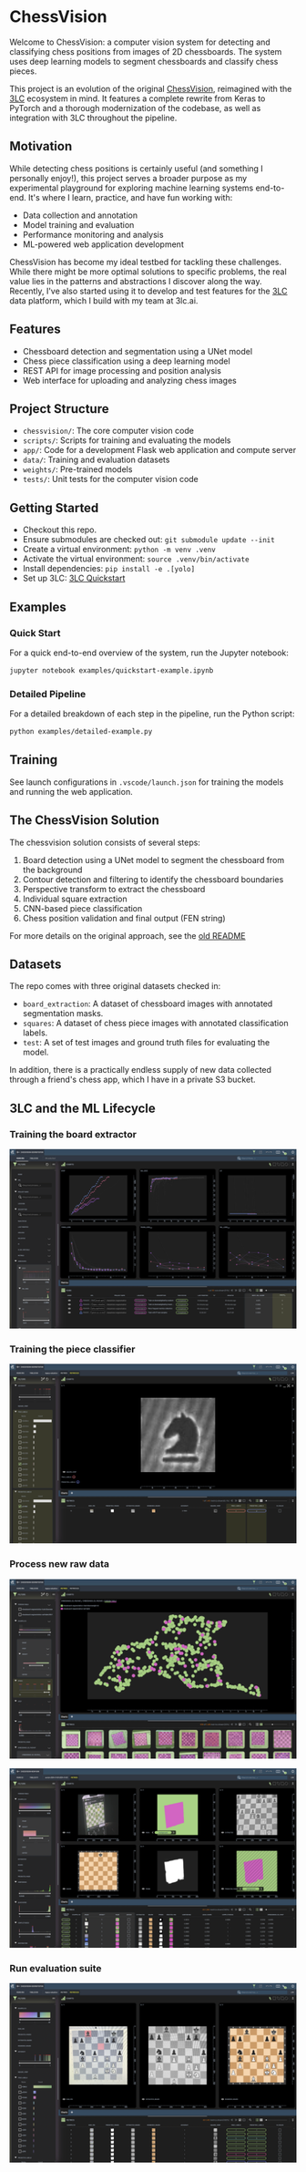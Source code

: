# ChessVision

Welcome to ChessVision: a computer vision system for detecting and classifying chess positions from images of 2D chessboards.
The system uses deep learning models to segment chessboards and classify chess pieces.

This project is an evolution of the original [ChessVision](https://github.com/ChessVision/ChessVision),
reimagined with the [3LC](https://3lc.ai) ecosystem in mind. It features a complete rewrite from Keras to PyTorch
and a thorough modernization of the codebase, as well as integration with 3LC throughout the pipeline.

## Motivation

While detecting chess positions is certainly useful (and something I personally enjoy!),
this project serves a broader purpose as my experimental playground for exploring
machine learning systems end-to-end. It's where I learn, practice, and have fun
working with:

- Data collection and annotation
- Model training and evaluation
- Performance monitoring and analysis
- ML-powered web application development

ChessVision has become my ideal testbed for tackling these challenges. While there
might be more optimal solutions to specific problems, the real value lies in the
patterns and abstractions I discover along the way. Recently, I've also started
using it to develop and test features for the [3LC](https://3lc.ai) data platform,
which I build with my team at 3lc.ai.

## Features

- Chessboard detection and segmentation using a UNet model
- Chess piece classification using a deep learning model
- REST API for image processing and position analysis
- Web interface for uploading and analyzing chess images

## Project Structure

- `chessvision/`: The core computer vision code
- `scripts/`: Scripts for training and evaluating the models
- `app/`: Code for a development Flask web application and compute server
- `data/`: Training and evaluation datasets
- `weights/`: Pre-trained models
- `tests/`: Unit tests for the computer vision code

## Getting Started

- Checkout this repo.
- Ensure submodules are checked out: `git submodule update --init`
- Create a virtual environment: `python -m venv .venv`
- Activate the virtual environment: `source .venv/bin/activate`
- Install dependencies: `pip install -e .[yolo]`
- Set up 3LC: [3LC Quickstart](https://docs.3lc.ai/3lc/latest/quickstart/quickstart.html)

## Examples

### Quick Start

For a quick end-to-end overview of the system, run the Jupyter notebook:

```bash
jupyter notebook examples/quickstart-example.ipynb
```

### Detailed Pipeline

For a detailed breakdown of each step in the pipeline, run the Python script:

```bash
python examples/detailed-example.py
```

## Training

See launch configurations in `.vscode/launch.json` for training the models and
running the web application.

## The ChessVision Solution

The chessvision solution consists of several steps:

1. Board detection using a UNet model to segment the chessboard from the background
2. Contour detection and filtering to identify the chessboard boundaries
3. Perspective transform to extract the chessboard
4. Individual square extraction
5. CNN-based piece classification
6. Chess position validation and final output (FEN string)

For more details on the original approach, see the [old README](https://github.com/gudbrandtandberg/ChessVision?tab=readme-ov-file#algorithm-details)

## Datasets

The repo comes with three original datasets checked in:

- `board_extraction`: A dataset of chessboard images with annotated segmentation masks.
- `squares`: A dataset of chess piece images with annotated classification labels.
- `test`: A set of test images and ground truth files for evaluating the model.

In addition, there is a practically endless supply of new data collected through a friend's chess app, which I have in a private S3 bucket.

## 3LC and the ML Lifecycle

### Training the board extractor

![ChessVision Pipeline](examples/screenshots/run_overview.png)

### Training the piece classifier

![ChessVision Pipeline](examples/screenshots/piece_prediction.png)

### Process new raw data

![ChessVision Pipeline](examples/screenshots/embeddings.png)

![ChessVision Pipeline](examples/screenshots/new_raw_data.png)

### Run evaluation suite

![ChessVision Pipeline](examples/screenshots/test_results.png)
